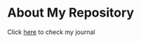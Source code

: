 # About My Repository

Click [here](https://pjournal.github.io/mef04-unaltugba/) to check my journal

